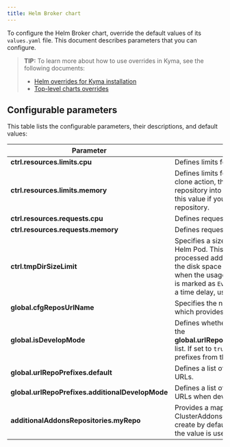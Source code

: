 ```yaml
---
title: Helm Broker chart
---
```


To configure the Helm Broker chart, override the default values of its `values.yaml` file. This document describes parameters that you can configure.

>**TIP:** To learn more about how to use overrides in Kyma, see the following documents:
>* [Helm overrides for Kyma installation](/root/kyma/#configuration-helm-overrides-for-kyma-installation)
>* [Top-level charts overrides](/root/kyma/#configuration-helm-overrides-for-kyma-installation-top-level-charts-overrides)

## Configurable parameters

This table lists the configurable parameters, their descriptions, and default values:

| Parameter | Description | Default value |
|-----------|-------------|---------------|
| **ctrl.resources.limits.cpu** | Defines limits for CPU resources. | `100m` |
| **ctrl.resources.limits.memory** | Defines limits for memory resources. During the clone action, the Git binary loads the whole repository into memory. You may need to adjust this value if you want to clone a bigger repository.| `76Mi` |
| **ctrl.resources.requests.cpu** | Defines requests for CPU resources. | `80m` |
| **ctrl.resources.requests.memory** | Defines requests for memory resources. | `32Mi` |
| **ctrl.tmpDirSizeLimit** | Specifies a size limit on the `tmp` directory in the Helm Pod. This directory is used to store processed addons. Eviction manager monitors the disk space used by the Pod and evicts it when the usage exceeds the limit. Then, the Pod is marked as `Evicted`. The limit is enforced with a time delay, usually about 10s. | `1Gi` |
| **global.cfgReposUrlName** | Specifies the name of the default ConfigMap which provides the URLs of addons repositories. | `helm-repos-urls` |
| **global.isDevelopMode** | Defines whether to accept URL prefixes from the **global.urlRepoPrefixes.additionalDevelopMode** list. If set to `true`, the Helm Broker accepts the prefixes from the list. | `false` |
| **global.urlRepoPrefixes.default** | Defines a list of accepted prefixes for repository URLs. | `'https://', 'git::', 'github.com/', 'bitbucket.org/'` |
| **global.urlRepoPrefixes.additionalDevelopMode** | Defines a list of accepted prefixes for repository URLs when develop mode is enabled. | `'http://'` |
| **additionalAddonsRepositories.myRepo** | Provides a map of additional ClusterAddonsConfiguration repositories to create by default. The key is used as a name and the value is used as a URL for the repository. | `github.com/myOrg/myRepo//addons/index.yaml` |

